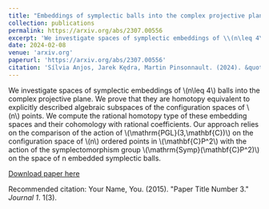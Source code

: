 ```yaml
---
title: "Embeddings of symplectic balls into the complex projective plane"
collection: publications
permalink: https://arxiv.org/abs/2307.00556
excerpt: 'We investigate spaces of symplectic embeddings of \\(n\leq 4\\) balls into the complex projective plane. We prove that they are homotopy equivalent to explicitly described algebraic subspaces of the configuration spaces of \\(n\\) points.'
date: 2024-02-08
venue: 'arxiv.org'
paperurl: 'https://arxiv.org/abs/2307.00556'
citation: 'Sílvia Anjos, Jarek Kędra, Martin Pinsonnault. (2024). &quot;Embeddings of symplectic balls into the complex projective plane.&quot; <i>arxiv.org:2307.00556</i>. 1(3).'
---
```

We investigate spaces of symplectic embeddings of \\(n\leq 4\\) balls into the complex projective plane. We prove that they are homotopy equivalent to explicitly described algebraic subspaces of the configuration spaces of \\(n\\) points. We compute the rational homotopy type of these embedding spaces and their cohomology with rational coefficients. Our approach relies on the comparison of the action of \\(\mathrm{PGL}(3,\mathbf{C})\\) on the configuration space of \\(n\\) ordered points in \\(\mathbf{C}P^2\\) with the action of the symplectomorphism group \\(\mathrm{Symp}(\mathbf{C}P^2)\\) on the space of n embedded symplectic balls.

[Download paper here](https://arxiv.org/abs/2307.00556)

Recommended citation: Your Name, You. (2015). "Paper Title Number 3." <i>Journal 1</i>. 1(3).
